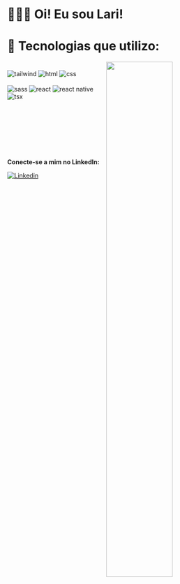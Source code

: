 


<h1> 👩🏻‍💻 Oi! Eu sou Lari!</h1> 

<h1>💠 Tecnologias que utilizo:</h1> 

<div>
  
   <img align="right" style="display: block margin-bottom:100px   "  
    src="https://cdn.dribbble.com/users/3837152/screenshots/6797514/3_4x.png"
    width="55%"/>

</div>
<br/>

<div align="left" style="display: inline_block margin-bottom:100px  " >  
  <img align="center" alt="tailwind" src="https://img.shields.io/badge/Tailwind_CSS-38B2AC?style=for-the-badge&logo=tailwind-css&logoColor=white"/>
  <img align="center" alt="html" src="https://img.shields.io/badge/HTML5-E34F26?style=for-the-badge&logo=html5&logoColor=white"/>
  <img align="center" alt="css" src="https://img.shields.io/badge/CSS3-1572B6?style=for-the-badge&logo=css3&logoColor=white"/>
  <br/>
</div>
<br/>
<div align="left" style="display: inline_block " > 
  <img align="center" alt="sass"  src="https://img.shields.io/badge/Sass-CC6699?style=for-the-badge&logo=sass&logoColor=white"/>
  <img align="center" alt="react" src="https://img.shields.io/badge/React-20232A?style=for-the-badge&logo=react&logoColor=61DAFB"/>
  <img align="center" alt="react native" src="https://img.shields.io/badge/React_Native-20232A?style=for-the-badge&logo=react&logoColor=61DAFB"/>
  <img align="center" alt="tsx"  src="https://img.shields.io/badge/TypeScript-007ACC?style=for-the-badge&logo=typescript&logoColor=white"/>
</div>



<br/>
<br/>
<br/>
<br/>
<br/>
<br/>
<br/>

<b> Conecte-se a mim no LinkedIn: </b>

[![Linkedin](https://img.shields.io/badge/LinkedIn-0077B5?style=for-the-badge&logo=linkedin&logoColor=white)](https://www.linkedin.com/in/ecilialarissaa/)
